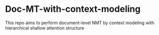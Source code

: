 # Doc-MT-with-context-modeling
This repo aims to perform document-level NMT by context modeling with hierarchical shallow attention structure

